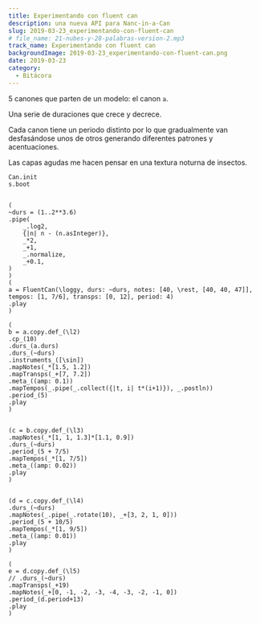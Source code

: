 ```yaml
---
title: Experimentando con fluent can
description: una nueva API para Nanc-in-a-Can
slug: 2019-03-23_experimentando-con-fluent-can
# file_name: 21-nubes-y-28-palabras-version-2.mp3
track_name: Experimentando con fluent can
backgroundImage: 2019-03-23_experimentando-con-fluent-can.png
date: 2019-03-23
category:
  - Bitácora
---
```



5 canones que parten de un modelo: el canon `a`.

Una serie de duraciones que crece y decrece.

Cada canon tiene un periodo distinto por lo que gradualmente van desfasándose unos de otros generando diferentes patrones y acentuaciones.

Las capas agudas me hacen pensar en una textura noturna de insectos.

```supercollider
Can.init
s.boot


(
~durs = (1..2**3.6)
.pipe(
    _.log2,
    {|n| n - (n.asInteger)},
    _*2,
    _+1,
    _.normalize,
    _+0.1,
)
)
(
a = FluentCan(\loggy, durs: ~durs, notes: [40, \rest, [40, 40, 47]], tempos: [1, 7/6], transps: [0, 12], period: 4)
.play
)

(
b = a.copy.def_(\l2)
.cp_(10)
.durs_(a.durs)
.durs_(~durs)
.instruments_([\sin])
.mapNotes(_*[1.5, 1.2])
.mapTransps(_+[7, 7.2])
.meta_((amp: 0.1))
.mapTempos(_.pipe(_.collect({|t, i| t*(i+1)}), _.postln))
.period_(5)
.play
)


(c = b.copy.def_(\l3)
.mapNotes(_*[1, 1, 1.3]*[1.1, 0.9])
.durs_(~durs)
.period_(5 + 7/5)
.mapTempos(_*[1, 7/5])
.meta_((amp: 0.02))
.play
)


(d = c.copy.def_(\l4)
.durs_(~durs)
.mapNotes(_.pipe(_.rotate(10), _+[3, 2, 1, 0]))
.period_(5 + 10/5)
.mapTempos(_*[1, 9/5])
.meta_((amp: 0.01))
.play
)

(
e = d.copy.def_(\l5)
// .durs_(~durs)
.mapTransps(_+19)
.mapNotes(_+[0, -1, -2, -3, -4, -3, -2, -1, 0])
.period_(d.period+13)
.play
)
```
